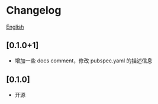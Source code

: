 # Changelog

[English](./CHANGELOG_en.md)

## [0.1.0+1]

* 增加一些 docs comment，修改 pubspec.yaml 的描述信息

## [0.1.0]

* 开源
